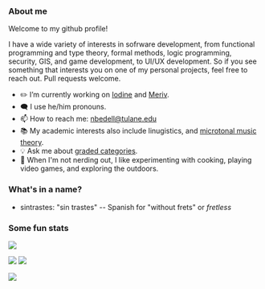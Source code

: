 ### About me

Welcome to my github profile!

I have a wide variety of interests in sofrware development, from functional programming and type theory, formal methods, logic programming, security, GIS, and game development, to UI/UX development. So if you see something that interests you on one of my personal projects, feel free to reach out. Pull requests welcome.

- ✏️ I’m currently working on [Iodine](https://github.com/Sintrastes/iodine#iodine) and [Meriv](https://github.com/Sintrastes/meriv-vscode).
- 🗨️ I use he/him pronouns.
- 📫 How to reach me: nbedell@tulane.edu
- 📚 My academic interests also include linugistics, and [microtonal music theory](https://github.com/Sintrastes/xen-toolbox).
- 💡 Ask me about [graded categories](https://digitallibrary.tulane.edu/islandora/object/tulane%3A90929/datastream/PDF/view).
- 🌳 When I'm not nerding out, I like experimenting with cooking, playing video games, and exploring the outdoors.

### What's in a name?
- sintrastes: "sin trastes" -- Spanish for "without frets" or _fretless_

### Some fun stats

![](https://github-readme-stats.vercel.app/api?username=sintrastes)

![](https://github-profile-summary-cards.vercel.app/api/cards/most-commit-language?username=sintrastes&theme=default)
![](https://github-profile-summary-cards.vercel.app/api/cards/repos-per-language?username=sintrastes&theme=vue)

![](https://github-profile-summary-cards.vercel.app/api/cards/profile-details?username=sintrastes&theme=vue) 


